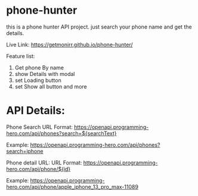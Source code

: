 # phone-hunter

this is a phone hunter API project. just search your phone name and get the details.

Live Link: 
https://getmonirr.github.io/phone-hunter/

Feature list: 
1. Get phone By name
2. show Details with modal
3. set Loading button 
4. set Show all button
and more

# API Details:
Phone Search
URL Format: https://openapi.programming-hero.com/api/phones?search=${searchText}

Example: https://openapi.programming-hero.com/api/phones?search=iphone

Phone detail URL:
URL Format: https://openapi.programming-hero.com/api/phone/${id}

Example: https://openapi.programming-hero.com/api/phone/apple_iphone_13_pro_max-11089 
